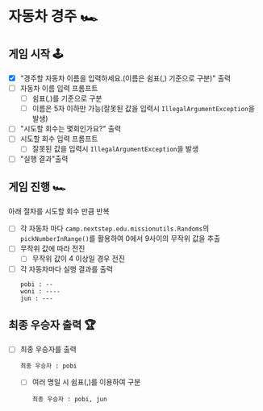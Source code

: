 # 자동차 경주 🏎

## 게임 시작 🕹️

- [x] "경주할 자동차 이름을 입력하세요.(이름은 쉼표(,) 기준으로 구분)" 출력
- [ ] 자동차 이름 입력 프롬프트
    - [ ] 쉼표(,)를 기준으로 구분
    - [ ] 이름은 5자 이하만 가능(잘못된 값을 입력시 `IllegalArgumentException`을 발생)
- [ ] "시도할 회수는 몇회인가요?" 출력
- [ ] 시도할 회수 입력 프롬프트
    - [ ] 잘못된 값을 입력시 `IllegalArgumentException`을 발생
- [ ] "실행 결과"출력

## 게임 진행 🏎️

아래 절차를 시도할 회수 만큼 반복

- [ ] 각 자동차 마다 `camp.nextstep.edu.missionutils.Randoms`의 `pickNumberInRange()`를 활용하여 0에서 9사이의 무작위 값을 추출
- [ ] 무작위 값에 따라 전진
    - [ ] 무작위 값이 4 이상일 경우 전진
- [ ] 각 자동차마다 실행 결과를 출력
  ```
  pobi : --
  woni : ----
  jun : ---
  ```

## 최종 우승자 출력 🏆

- [ ] 최종 우승자를 출력
  ```
  최종 우승자 : pobi
  ```
    - [ ] 여러 명일 시 쉼표(,)를 이용하여 구분
      ```
      최종 우승자 : pobi, jun
      ```